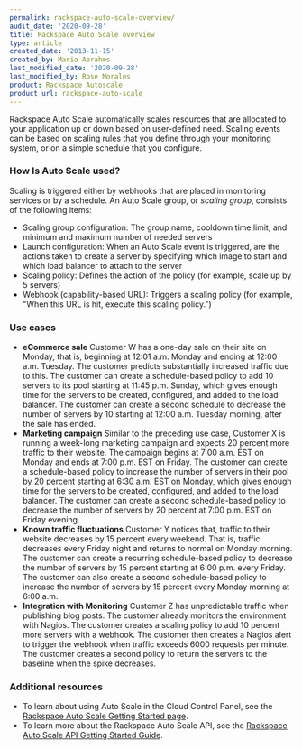 ```yaml
---
permalink: rackspace-auto-scale-overview/
audit_date: '2020-09-28'
title: Rackspace Auto Scale overview
type: article
created_date: '2013-11-15'
created_by: Maria Abrahms
last_modified_date: '2020-09-28'
last_modified_by: Rose Morales
product: Rackspace Autoscale
product_url: rackspace-auto-scale
---
```


Rackspace Auto Scale automatically scales resources that are allocated to your
application up or down based on user-defined need. Scaling events can be based
on scaling rules that you define through your monitoring system, or on a simple
schedule that you configure.

### How Is Auto Scale used?

Scaling is triggered either by webhooks that are placed in monitoring services
or by a schedule. An Auto Scale group, or *scaling group*, consists of the
following items:

- Scaling group configuration: The group name, cooldown time limit, and minimum
    and maximum number of needed servers
- Launch configuration: When an Auto Scale event is triggered, are the actions
    taken to create a server by specifying which image to start and which load
    balancer to attach to the server
- Scaling policy: Defines the action of the policy (for example, scale up by 5
    servers)
- Webhook (capability-based URL): Triggers a scaling policy (for example, "When
    this URL is hit, execute this scaling policy.")

### Use cases

- **eCommerce sale** Customer W has a one-day sale on their site on Monday, that
    is, beginning at 12:01 a.m. Monday and ending at 12:00 a.m. Tuesday. The
    customer predicts substantially increased traffic due to this. The customer
    can create a schedule-based policy to add 10 servers to its pool starting at
    11:45 p.m. Sunday, which gives enough time for the servers to be created,
    configured, and added to the load balancer. The customer can create a second
    schedule to decrease the number of servers by 10 starting at 12:00 a.m.
    Tuesday morning, after the sale has ended.
- **Marketing campaign** Similar to the preceding use case, Customer X is
    running a week-long marketing campaign and expects 20 percent more traffic
    to their website. The campaign begins at 7:00 a.m. EST on Monday and ends at
    7:00 p.m. EST on Friday. The customer can create a schedule-based policy to
    increase the number of servers in their pool by 20 percent starting at 6:30
    a.m. EST on Monday, which gives enough time for the servers to be created,
    configured, and added to the load balancer. The customer can create a second
    schedule-based policy to decrease the number of servers by 20 percent at
    7:00 p.m. EST on Friday evening.
- **Known traffic fluctuations** Customer Y notices that, traffic to their
    website decreases by 15 percent every weekend. That is, traffic decreases
    every Friday night and returns to normal on Monday morning. The customer can
    create a recurring schedule-based policy to decrease the number of servers
    by 15 percent starting at 6:00 p.m. every Friday. The customer can also
    create a second schedule-based policy to increase the number of servers by
    15 percent every Monday morning at 6:00 a.m.
- **Integration with Monitoring** Customer Z has unpredictable traffic when
    publishing blog posts. The customer already monitors the environment with
    Nagios. The customer creates a scaling policy to add 10 percent more servers
    with a webhook. The customer then creates a Nagios alert to trigger the
    webhook when traffic exceeds 6000 requests per minute. The customer creates
    a second policy to return the servers to the baseline when the spike
    decreases.

### Additional resources

- To learn about using Auto Scale in the Cloud Control Panel, see the [Rackspace
    Auto Scale Getting Started page](/support/how-to/rackspace-auto-scale).
- To learn more about the Rackspace Auto Scale API, see the [Rackspace Auto
    Scale API Getting Started
    Guide](https://docs.rackspace.com/docs/autoscale/v1/developer-guide/#document-getting-started).
